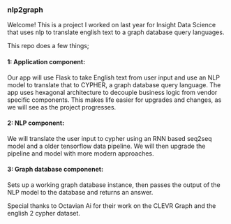 ### nlp2graph 

Welcome! This is a project I worked on last year for Insight Data Science that uses nlp to translate english text to a graph database query languages. 

This repo does a few things;

#### 1: Application component: 
Our app will use Flask to take English text from user input and use an NLP model to translate that to CYPHER, a graph database query language. The app uses hexagonal architecture to decouple business logic from vendor specific components. This makes life easier for upgrades and changes, as we will see as the project progresses.  


#### 2: NLP component: 
We will translate the user input to cypher using an RNN based seq2seq model and a older tensorflow data pipeline. We will then upgrade the pipeline and model with more modern approaches. 


#### 3: Graph database componenet: 
Sets up a working graph database instance, then passes the output of the NLP model to the database and returns an answer. 



Special thanks to Octavian Ai for their work on the CLEVR Graph and the english 2 cypher dataset. 


